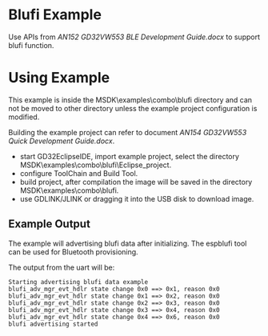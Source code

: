 # Blufi Example

Use APIs from *AN152 GD32VW553 BLE Development Guide.docx* to support blufi function.

# Using Example

This example is inside the MSDK\examples\combo\blufi directory and can not be moved to other directory unless the example project configuration is modified.

Building the example project can refer to document *AN154 GD32VW553 Quick Development Guide.docx*.

* start GD32EclipseIDE, import example project, select the directory MSDK\examples\combo\blufi\Eclipse_project.
* configure ToolChain and Build Tool.
* build project, after compilation the image will be saved in the directory MSDK\examples\combo\blufi.
* use GDLINK/JLINK or dragging it into the USB disk to download image.

## Example Output

The example will advertising blufi data after initializing. The espblufi tool can be used for Bluetooth provisioning.

The output from the uart will be:
```
Starting advertising blufi data example
blufi_adv_mgr_evt_hdlr state change 0x0 ==> 0x1, reason 0x0
blufi_adv_mgr_evt_hdlr state change 0x1 ==> 0x2, reason 0x0
blufi_adv_mgr_evt_hdlr state change 0x2 ==> 0x3, reason 0x0
blufi_adv_mgr_evt_hdlr state change 0x3 ==> 0x4, reason 0x0
blufi_adv_mgr_evt_hdlr state change 0x4 ==> 0x6, reason 0x0
blufi advertising started
```